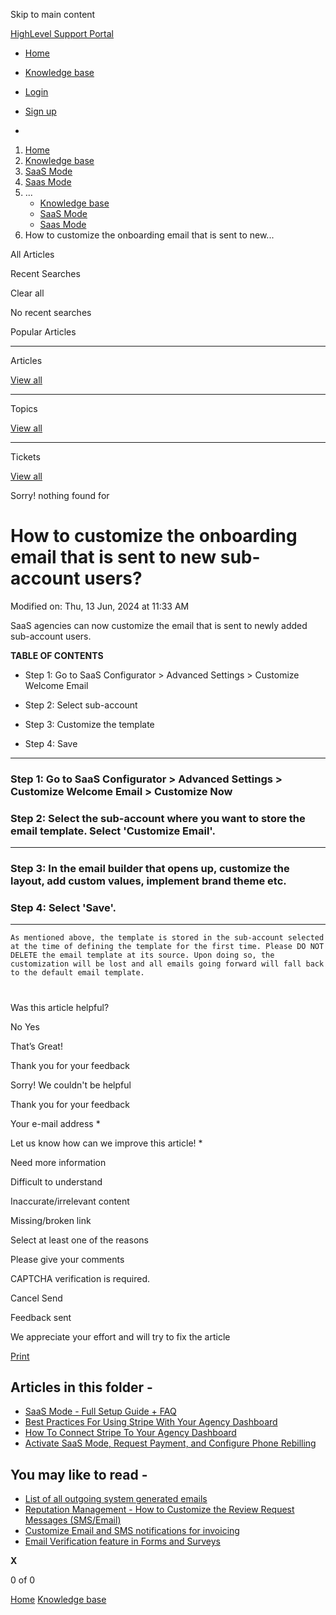 Skip to main content

[ HighLevel Support Portal ](https://help.gohighlevel.com)

  * [ Home ](/support/home)
  * [ Knowledge base ](/support/solutions)

  * [Login](/support/login)
  * [Sign up](/support/signup)
  * 

  1. [Home](/support/home)
  2. [Knowledge base](/support/solutions)
  3. [SaaS Mode](/support/solutions/48000453216)
  4. [Saas Mode](/support/solutions/folders/48000676654)
  5. ... 
     * [Knowledge base](/support/solutions)
     * [SaaS Mode](/support/solutions/48000453216)
     * [Saas Mode](/support/solutions/folders/48000676654)
  6. How to customize the onboarding email that is sent to new...

All  Articles 

Recent Searches

Clear all

No recent searches

Popular Articles

* * *

Articles

[View all](/support/search/solutions)

* * *

Topics

[View all](/support/search/topics)

* * *

Tickets

[View all](/support/search/tickets)

Sorry! nothing found for   

# How to customize the onboarding email that is sent to new sub-account users?

Modified on: Thu, 13 Jun, 2024 at 11:33 AM

SaaS agencies can now customize the email that is sent to newly added sub-account users.

**TABLE OF CONTENTS**

  * Step 1: Go to SaaS Configurator > Advanced Settings > Customize Welcome Email

  * Step 2: Select sub-account

  * Step 3: Customize the template

  * Step 4: Save

* * *

### **Step 1: Go to SaaS Configurator > Advanced Settings > Customize Welcome Email > Customize Now**  

### **Step 2: Select the sub-account where you want to store the email template. Select 'Customize Email'.**

****

### **Step 3: In the email builder that opens up, customize the layout, add custom values, implement brand theme etc.**

###   

### **Step 4: Select 'Save'.**

****  

    As mentioned above, the template is stored in the sub-account selected at the time of defining the template for the first time. Please DO NOT DELETE the email template at its source. Upon doing so, the customization will be lost and all emails going forward will fall back to the default email template.

#   

###   

Was this article helpful?

No  Yes 

That’s Great!

Thank you for your feedback

Sorry! We couldn't be helpful

Thank you for your feedback

Your e-mail address *

Let us know how can we improve this article! *

Need more information 

Difficult to understand 

Inaccurate/irrelevant content 

Missing/broken link 

Select at least one of the reasons 

Please give your comments 

CAPTCHA verification is required. 

Cancel  Send 

Feedback sent

We appreciate your effort and will try to fix the article

[Print](javascript:print\(\))

## Articles in this folder -

  * [SaaS Mode - Full Setup Guide + FAQ](/support/solutions/articles/48001184920-saas-mode-full-setup-guide-faq)
  * [Best Practices For Using Stripe With Your Agency Dashboard](/support/solutions/articles/48001171909-best-practices-for-using-stripe-with-your-agency-dashboard)
  * [How To Connect Stripe To Your Agency Dashboard](/support/solutions/articles/48001171910-how-to-connect-stripe-to-your-agency-dashboard)
  * [Activate SaaS Mode, Request Payment, and Configure Phone Rebilling](/support/solutions/articles/48001177740-activate-saas-mode-request-payment-and-configure-phone-rebilling)

## You may like to read -

  * [List of all outgoing system generated emails](/support/solutions/articles/48001209235-list-of-all-outgoing-system-generated-emails)
  * [Reputation Management - How to Customize the Review Request Messages (SMS/Email)](/support/solutions/articles/48000980328-reputation-management-how-to-customize-the-review-request-messages-sms-email-)
  * [Customize Email and SMS notifications for invoicing](/support/solutions/articles/48001236926-customize-email-and-sms-notifications-for-invoicing)
  * [Email Verification feature in Forms and Surveys](/support/solutions/articles/155000002668-email-verification-feature-in-forms-and-surveys)

**X**

0 of 0 []()

[Home](/support/home) [Knowledge base](/support/solutions)

